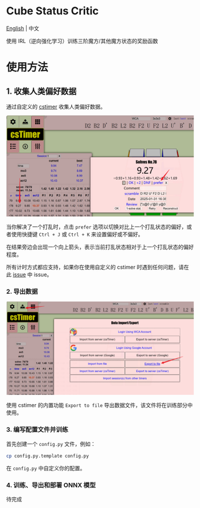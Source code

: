 # Cube Status Critic

[English](./README.md) | 中文


使用 IRL（逆向强化学习）训练三阶魔方/其他魔方状态的奖励函数


# 使用方法

## 1. 收集人类偏好数据

通过自定义的 [cstimer](https://alex-beng.github.io/cstimer/) 收集人类偏好数据。

![设置偏好](./pics/1.png)

当你解决了一个打乱时，点击 `prefer` 选项以切换对比上一个打乱状态的偏好，或者使用快捷键 `Ctrl + J` 或 `Ctrl + K` 来设置偏好或不偏好。


在结果旁边会出现一个向上箭头，表示当前打乱状态相对于上一个打乱状态的偏好程度。


所有计时方式都应支持，如果你在使用自定义的 cstimer 时遇到任何问题，请在此 [issue](https://github.com/Alex-Beng/CubeStatusCritic/issues) 中 issue。

### 2. 导出数据

![导出数据](./pics/2.png)

使用 cstimer 的内置功能 `Export to file` 导出数据文件，该文件将在训练部分中使用。

### 3. 编写配置文件并训练

首先创建一个 `config.py` 文件，例如：
```bash
cp config.py.template config.py
```

在 `config.py` 中自定义你的配置。

### 4. 训练、导出和部署 ONNX 模型

待完成
